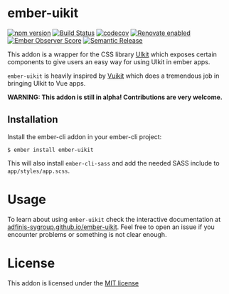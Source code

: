 # ember-uikit 
[![npm version](https://badge.fury.io/js/ember-uikit.svg)](https://www.npmjs.com/package/ember-uikit)
[![Build Status](https://travis-ci.org/adfinis-sygroup/ember-uikit.svg?branch=master)](https://travis-ci.org/adfinis-sygroup/ember-uikit)
[![codecov](https://codecov.io/gh/adfinis-sygroup/ember-uikit/branch/master/graph/badge.svg)](https://codecov.io/gh/adfinis-sygroup/ember-uikit)
[![Renovate enabled](https://img.shields.io/badge/renovate-enabled-brightgreen.svg)](https://renovatebot.com/)
[![Ember Observer Score](https://emberobserver.com/badges/ember-uikit.svg)](https://emberobserver.com/addons/ember-uikit)
[![Semantic Release](https://img.shields.io/badge/%20%20%F0%9F%93%A6%F0%9F%9A%80-semantic--release-e10079.svg)](https://semantic-release.gitbook.io/)

This addon is a wrapper for the CSS library [UIkit](https://getuikit.com/)
which exposes certain components to give users an easy way for using UIkit in
ember apps.

`ember-uikit` is heavily inspired by [Vuikit](https://github.com/vuikit/vuikit) which does a tremendous job in bringing UIkit to Vue apps.

**WARNING: This addon is still in alpha! Contributions are very welcome.**

## Installation

Install the ember-cli addon in your ember-cli project:

```shell
$ ember install ember-uikit
```

This will also install `ember-cli-sass` and add the needed SASS include to `app/styles/app.scss`.

# Usage

To learn about using `ember-uikit` check the interactive documentation at
[adfinis-sygroup.github.io/ember-uikit](https://adfinis-sygroup.github.io/ember-uikit).
Feel free to open an issue if you encounter problems or something is not
clear enough.

# License

This addon is licensed under the [MIT license](http://www.opensource.org/licenses/mit-license.php)
